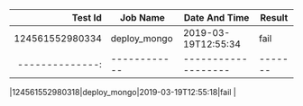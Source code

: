 |    Test Id    |  Job Name  |   Date And Time   |Result |
|--------------:|------------|-------------------|-------|
|124561552980334|deploy_mongo|2019-03-19T12:55:34|fail   |
|--------------:|------------|-------------------|-------|

|124561552980318|deploy_mongo|2019-03-19T12:55:18|fail   |
